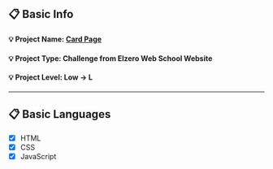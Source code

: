 ## :clipboard: Basic Info
#### :bulb: Project Name: [**Card Page**](https://a7m3d000.github.io/L--Card-Page/)
#### :bulb: Project Type: **Challenge** from **Elzero Web School** Website 
#### :bulb: Project Level: **Low** -> **L**

---

## :clipboard: Basic Languages
 - [x] HTML
 - [x] CSS
 - [x] JavaScript
